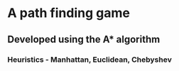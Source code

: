 # A path finding game
## Developed using the A* algorithm
### Heuristics - Manhattan, Euclidean, Chebyshev
